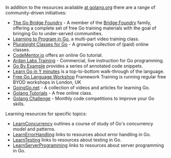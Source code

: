 In addition to the resources available [at golang.org](http://golang.org/doc/#learning) there are a range of community-driven initiatives:

  * [The Go Bridge Foundry](https://github.com/gobridge) - A member of the [Bridge Foundry](http://bridgefoundry.org/) family, offering a complete set of free Go training materials with the goal of bringing Go to under-served communities.
  * [Learning to Program in Go](https://www.youtube.com/playlist?list=PLei96ZX_m9sVSEXWwZi8uwd2vqCpEm4m6), a multi-part video training class.
  * [Pluralsight Classes for Go](http://www.pluralsight.com/tag/golang) - A growing collection of (paid) online classes.
  * [CodeMentor.io](https://www.codementor.io/go) offers an online Go tutorial.
  * [Ardan Labs Training](https://www.ardanlabs.com/) - Commercial, live instruction for Go programming.
  * [Go By Example](http://gobyexample.com/) provides a series of annotated code snippets.
  * [Learn Go in Y minutes](http://learnxinyminutes.com/docs/go/) is a top-to-bottom walk-through of the language.
  * [Free Go Language Workshop](https://www.frameworktraining.co.uk/go-language-free-training-workshop/) Framework Training is running regular free BYOD workshops in London, UK
  * [GoingGo.net](http://www.goinggo.net/) - A collection of videos and articles for learning Go.
  * [Golang Tutorials](http://golangtutorials.blogspot.com/2011/05/table-of-contents.html) - A free online class.
  * [Golang Challenge](http://golang-challenge.com/) - Monthly code competitions to improve your Go skills. 


Learning resources for specific topics:
  * [LearnConcurrency](LearnConcurrency) outlines a course of study of Go's concurrency model and patterns.
  * [LearnErrorHandling](LearnErrorHandling) links to resources about error handling in Go.
  * [LearnTesting](LearnTesting) links to resources about testing in Go.
  * [LearnServerProgramming](LearnServerProgramming) links to resources about server programming in Go.